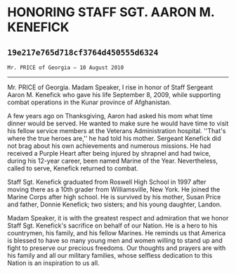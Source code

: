 # HONORING STAFF SGT. AARON M. KENEFICK
## `19e217e765d718cf3764d450555d6324`
`Mr. PRICE of Georgia — 10 August 2010`

---


Mr. PRICE of Georgia. Madam Speaker, I rise in honor of Staff 
Sergeant Aaron M. Kenefick who gave his life September 8, 2009, while 
supporting combat operations in the Kunar province of Afghanistan.

A few years ago on Thanksgiving, Aaron had asked his mom what time 
dinner would be served. He wanted to make sure he would have time to 
visit his fellow service members at the Veterans Administration 
hospital. ''That's where the true heroes are,'' he had told his mother. 
Sergeant Kenefick did not brag about his own achievements and numerous 
missions. He had received a Purple Heart after being injured by 
shrapnel and had twice, during his 12-year career, been named Marine of 
the Year. Nevertheless, called to serve, Kenefick returned to combat.

Staff Sgt. Kenefick graduated from Roswell High School in 1997 after 
moving there as a 10th grader from Williamsville, New York. He joined 
the Marine Corps after high school. He is survived by his mother, Susan 
Price and father, Donnie Kenefick; two sisters; and his young daughter, 
Landon.

Madam Speaker, it is with the greatest respect and admiration that we 
honor Staff Sgt. Kenefick's sacrifice on behalf of our Nation. He is a 
hero to his countrymen, his family, and his fellow Marines. He reminds 
us that America is blessed to have so many young men and women willing 
to stand up and fight to preserve our precious freedoms. Our thoughts 
and prayers are with his family and all our military families, whose 
selfless dedication to this Nation is an inspiration to us all.

